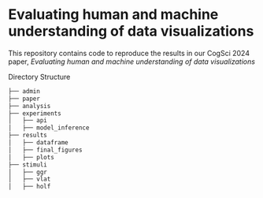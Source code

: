 # Evaluating human and machine understanding of data visualizations

This repository contains code to reproduce the results in our CogSci 2024 paper, *Evaluating human and machine understanding of data visualizations*

Directory Structure

```bash
├── admin
├── paper
├── analysis
├── experiments
│   ├── api  
│   ├── model_inference
├── results
│   ├── dataframe
│   ├── final_figures
│   ├── plots
├── stimuli
│   ├── ggr
│   ├── vlat
│   ├── holf
```

